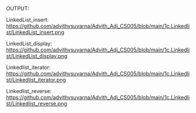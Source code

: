 OUTPUT:

LinkedList_insert: https://github.com/advithvsuvarna/Advith_Adj_CS005/blob/main/1c.Linkedlist/LinkedList_insert.png

LinkedList_display: https://github.com/advithvsuvarna/Advith_Adj_CS005/blob/main/1c.Linkedlist/LinkedList_display.png

Linkedlist_iterator: https://github.com/advithvsuvarna/Advith_Adj_CS005/blob/main/1c.Linkedlist/Linkedlist_iterator.png

Linkedlist_reverse: https://github.com/advithvsuvarna/Advith_Adj_CS005/blob/main/1c.Linkedlist/Linkedlist_reverse.png
